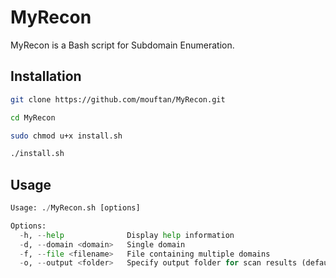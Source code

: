 # MyRecon

MyRecon is a Bash script for Subdomain Enumeration.

## Installation

```bash
git clone https://github.com/mouftan/MyRecon.git
```
```bash
cd MyRecon
```
```bash
sudo chmod u+x install.sh
```
```bash
./install.sh
```

## Usage

```python
Usage: ./MyRecon.sh [options]

Options:
  -h, --help              Display help information
  -d, --domain <domain>   Single domain
  -f, --file <filename>   File containing multiple domains
  -o, --output <folder>   Specify output folder for scan results (default: ./output)
```
